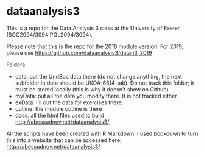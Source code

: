 # dataanalysis3

This is a repo for the Data Analysis 3 class at the University of Exeter (SOC2094/3094 POL2094/3094).

Please note that this is the repo for the 2018 module version. For 2019, please use https://github.com/dataanalysis3/datan3_2019

Folders:
- data: put the UndSoc data there (do not change anything, the next subfolder in data should be UKDA-6614-tab). Do not track this folder; it must be stored locally (this is why it doesn't show on Github)
- myData: put all the data you modify there. It is not tracked either.
- exData: I'll out the data for exercises there.
- outline: the module outline is there
- docs: all the html files used to build http://abessudnov.net/dataanalysis3/

All the scripts have been created with R Markdown. I used bookdown to turn this into a website that can be accessed here: http://abessudnov.net/dataanalysis3/